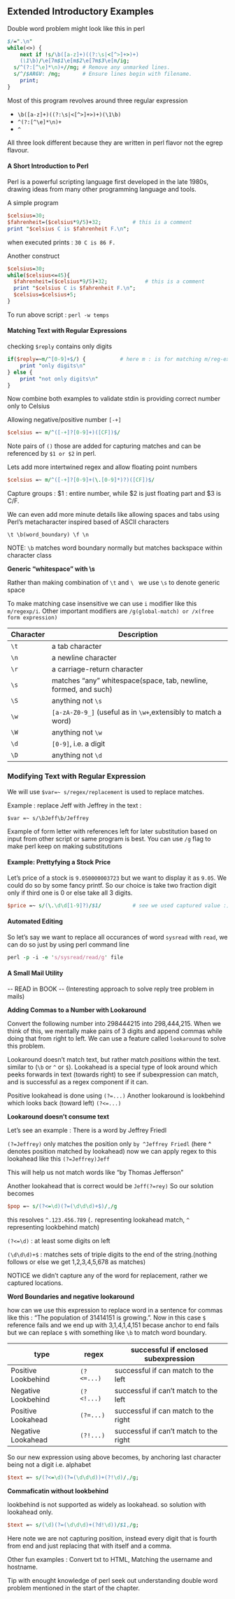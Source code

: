 ## Extended Introductory Examples

Double word problem might look like this in perl

````perl
$/=".\n"
while(<>) {
	next if !s/\b([a-z]+)((?:\s|<[^>]+>)+)
	(\1\b)/\e[7m$1\e[m$2\e[7m$3\e[m/ig;
  s/^(?:[^\e]*\n)+//mg;	# Remove any unmarked lines.
  s/^/$ARGV: /mg;		# Ensure lines begin with filename.
	print;
}
````



Most of this program revolves around three regular expression

- `\b([a-z]+)((?:\s|<[^>]+>)+)(\1\b)`
- `^(?:[^\e]*\n)+`
- `^`

All three look different because they are written in perl flavor not the egrep flavour.

#### A Short Introduction to Perl

Perl is a powerful scripting language first developed in the late 1980s, drawing ideas from many other programming language and tools.

A simple program

````perl
$celsius=30;
$fahrenheit=($celsius*9/5)+32;			# this is a comment
print "$celsius C is $fahrenheit F.\n";
````

when executed prints : `30 C is 86 F.`

Another construct

````perl
$celsius=30;
while($celsius<=45){
  $fahrenheit=($celsius*9/5)+32;			# this is a comment
  print "$celsius C is $fahrenheit F.\n";
  $celsius=$celsius+5;
}
````

To run above script : `perl -w temps`

#### Matching Text with Regular Expressions

checking `$reply` contains only digits

````perl
if($reply=~m/^[0-9]+$/) {			# here m : is for matching m/reg-exp/
	print "only digits\n"
} else {
	print "not only digits\n"
}
````

Now combine both examples to validate stdin is providing correct number only to Celsius

Allowing negative/positive number `[-+]`

````perl
$celsius =~ m/^([-+]?[0-9]+)([CF])$/
````

Note pairs of `()` those are added for capturing matches and can be referenced by `$1 or $2` in perl.

Lets add more intertwined regex and allow floating point numbers

````perl
$celsius =~ m/^([-+]?[0-9]+(\.[0-9]*)?)([CF])$/
````

Capture groups : $1 : entire number, while \$2 is just floating part and \$3 is C/F.

We can even add more minute details like allowing spaces and tabs using Perl’s metacharacter inspired based of ASCII characters

`\t \b(word_boundary) \f \n`

NOTE: `\b` matches word boundary normally but matches backspace within character class

**Generic “whitespace” with \s**

Rather than making combination of `\t` and `\ ` we use `\s` to denote generic space

To make matching case insensitive we can use `i` modifier like this `m/regexp/i`. Other important modifiers are `/g(global-match) or /x(free form expression)`

| Character | Description                                                  |
| --------- | ------------------------------------------------------------ |
| `\t`      | a tab character                                              |
| `\n`      | a newline character                                          |
| `\r`      | a carriage-return character                                  |
| `\s`      | matches “any” whitespace(space, tab, newline, formed, and such) |
| `\S`      | anything not `\s`                                            |
| `\w`      | `[a-zA-Z0-9_]` (useful as in `\w+`,extensibly to match a word) |
| `\W`      | anything not `\w`                                            |
| `\d`      | `[0-9]`, i.e. a digit                                        |
| `\D`      | anything not `\d`                                            |

### Modifying Text with Regular Expression

We will use `$var=~ s/regex/replacement` is used to replace matches.

Example : replace Jeff with Jeffrey in the text :

`$var =~ s/\bJeff\b/Jeffrey`

Example of form letter with references left for later substitution based on input from other script or same program is best. You can use `/g` flag to make perl keep on making substitutions

#### Example: Prettyfying a Stock Price

Let’s price of a stock is `9.050000003723` but we want to display it as `9.05`. We could do so by some fancy printf. So our choice is take two fraction digit only if third one is 0 or else take all 3 digits.

```perl
$price =~ s/(\.\d\d[1-9]?)/$1/			# see we used captured value :)
```

#### Automated Editing

So let’s say we want to replace all occurances of word `sysread` with `read`, we can do so just by using perl command line

```perl
perl -p -i -e 's/sysread/read/g' file
```

#### A Small Mail Utility

-- READ in BOOK -- (Interesting approach to solve reply tree problem in mails)

**Adding Commas to a Number with Lookaround**

Convert the following number into 298444215 into 298,444,215. When we think of this, we mentally make pairs of 3 digits and append commas while doing that from right to left. We can use a feature called `lookaround` to solve this problem.

Lookaround doesn’t match text, but rather match *positions* within the text. similar to (`\b` or `^` or `$`). Lookahead is a special type of look around which peeks forwards in text (towards right) to see if subexpression can match, and is successful as a regex component if it can.

Positive lookahead is done using `(?=...)` Another lookaround is lookbehind which looks back (toward left) `(?<=...)`

**Lookaround doesn’t consume text**

Let’s see an example : There is a word by Jeffrey Friedl

`(?=Jeffrey)` only matches the position only `by ^Jeffrey Friedl` (here ^ denotes position matched by lookahead) now we can apply regex to this lookahead like this `(?=Jeffrey)Jeff`

This will help us not match words like “by Thomas Jefferson”

Another lookahead that is correct would be `Jeff(?=rey)` So our solution becomes

```perl
$pop =~ s/(?<=\d)(?=(\d\d\d)+$)/,/g
```

this resolves `^.123.456.789` (`.` representing lookahead match, `^` representing lookbehind match)

`(?<=\d)` : at least some digits on left

`(\d\d\d)+$` : matches sets of triple digits to the end of the string.(nothing follows or else we get 1,2,3,4,5,678 as matches)

NOTICE we didn’t capture any of the word for replacement, rather we captured locations.

**Word Boundaries and negative lookaround**

how can we use this expression to replace word in a sentence for commas like this : “The population of 31414151 is growing.”. Now in this case `$` reference fails and we end up with 3,1,4,1,4,151 becase anchor to end fails but we can replace `$` with something like `\b` to match word boundary.

| type                | regex      | successful if enclosed subexpression   |
| ------------------- | ---------- | -------------------------------------- |
| Positive Lookbehind | `(?<=...)` | successful if can match to the left    |
| Negative Lookbehind | `(?<!...)` | successful if can’t match to the left  |
| Positive Lookahead  | `(?=...)`  | successful if can match to the right   |
| Negative Lookahead  | `(?!...)`  | successful if can’t match to the right |

So our new expression using above becomes, by anchoring last character being not a digit i.e. alphabet

````perl
$text =~ s/(?<=\d)(?=(\d\d\d))+(?!\d)/,/g;
````

**Commaficatin without lookbehind**

lookbehind is not supported as widely as lookahead. so solution with lookahead only.

````perl
$text =~ s/(\d)(?=(\d\d\d)+(?d!\d))/$1,/g;
````

Here note we are not capturing position, instead every digit that is fourth from end and just replacing that with itself and a comma.

Other fun examples : Convert txt to HTML, Matching the username and hostname.

Tip with enought knowledge of perl seek out understanding double word problem mentioned in the start of the chapter.


